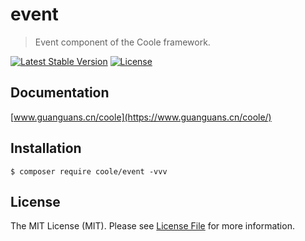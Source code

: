 # event

> Event component of the Coole framework.

[![Latest Stable Version](https://poser.pugx.org/coole/event/v)](//packagist.org/packages/coole/event)
[![License](https://poser.pugx.org/coole/event/license)](//packagist.org/packages/coole/event)

## Documentation

[www.guanguans.cn/coole](https://www.guanguans.cn/coole/)

## Installation

``` shell script
$ composer require coole/event -vvv
```

## License

The MIT License (MIT). Please see [License File](LICENSE) for more information.
